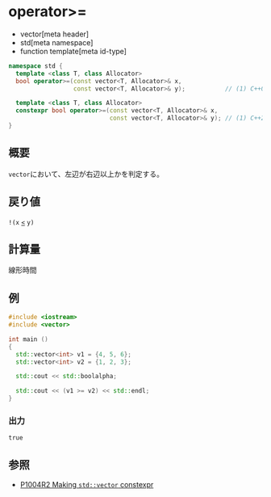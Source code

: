 # operator>=
* vector[meta header]
* std[meta namespace]
* function template[meta id-type]

```cpp
namespace std {
  template <class T, class Allocator>
  bool operator>=(const vector<T, Allocator>& x,
                  const vector<T, Allocator>& y);           // (1) C++03

  template <class T, class Allocator>
  constexpr bool operator>=(const vector<T, Allocator>& x,
                            const vector<T, Allocator>& y); // (1) C++20
}
```

## 概要
`vector`において、左辺が右辺以上かを判定する。


## 戻り値
`!(x` [`<`](op_less.md) `y)`


## 計算量
線形時間


## 例
```cpp example
#include <iostream>
#include <vector>

int main ()
{
  std::vector<int> v1 = {4, 5, 6};
  std::vector<int> v2 = {1, 2, 3};

  std::cout << std::boolalpha;

  std::cout << (v1 >= v2) << std::endl;
}
```

### 出力
```
true
```

## 参照
- [P1004R2 Making `std::vector` constexpr](https://www.open-std.org/jtc1/sc22/wg21/docs/papers/2019/p1004r2.pdf)
